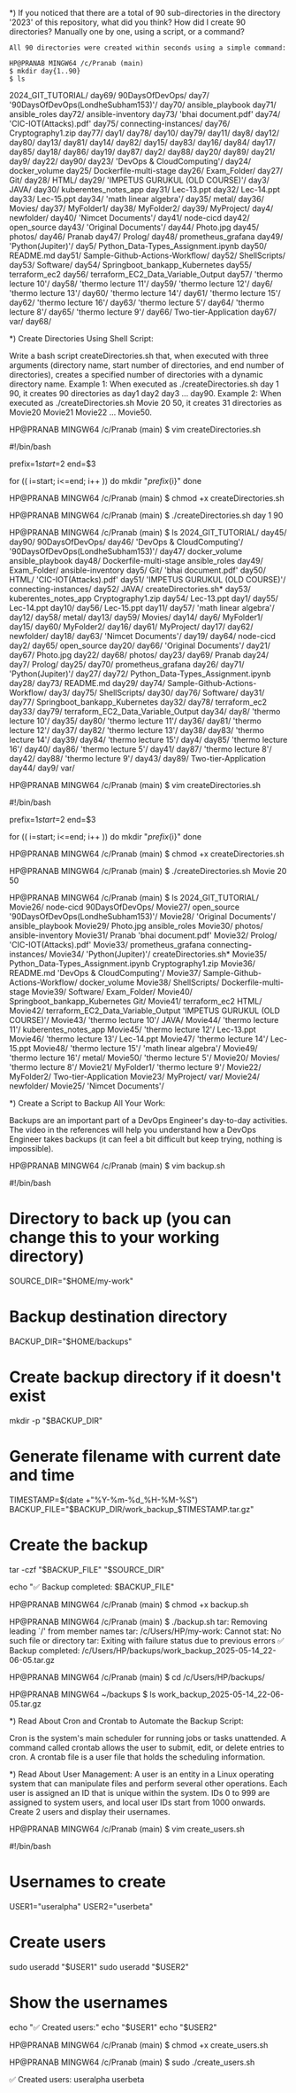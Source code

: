 *) If you noticed that there are a total of 90 sub-directories in the directory '2023' of this repository, what did you think? How   did I create 90 directories? Manually one by one, using a script, or a command?

    All 90 directories were created within seconds using a simple command:

    HP@PRANAB MINGW64 /c/Pranab (main)
    $ mkdir day{1..90}
    $ ls
 2024_GIT_TUTORIAL/                  day69/
 90DaysOfDevOps/                     day7/
'90DaysOfDevOps(LondheSubham153)'/   day70/
 ansible_playbook                    day71/
 ansible_roles                       day72/
 ansible-inventory                   day73/
'bhai document.pdf'                  day74/
'CIC-IOT(Attacks).pdf'               day75/
 connecting-instances/               day76/
 Cryptography1.zip                   day77/
 day1/                               day78/
 day10/                              day79/
 day11/                              day8/
 day12/                              day80/
 day13/                              day81/
 day14/                              day82/
 day15/                              day83/
 day16/                              day84/
 day17/                              day85/
 day18/                              day86/
 day19/                              day87/
 day2/                               day88/
 day20/                              day89/
 day21/                              day9/
 day22/                              day90/
 day23/                             'DevOps & CloudComputing'/
 day24/                              docker_volume
 day25/                              Dockerfile-multi-stage
 day26/                              Exam_Folder/
 day27/                              Git/
 day28/                              HTML/
 day29/                             'IMPETUS GURUKUL (OLD COURSE)'/
 day3/                               JAVA/
 day30/                              kuberentes_notes_app
 day31/                              Lec-13.ppt
 day32/                              Lec-14.ppt
 day33/                              Lec-15.ppt
 day34/                             'math linear algebra'/
 day35/                              metal/
 day36/                              Movies/
 day37/                              MyFolder1/
 day38/                              MyFolder2/
 day39/                              MyProject/
 day4/                               newfolder/
 day40/                             'Nimcet Documents'/
 day41/                              node-cicd
 day42/                              open_source
 day43/                             'Original Documents'/
 day44/                              Photo.jpg
 day45/                              photos/
 day46/                              Pranab
 day47/                              Prolog/
 day48/                              prometheus_grafana
 day49/                             'Python(Jupiter)'/
 day5/                               Python_Data-Types_Assignment.ipynb
 day50/                              README.md
 day51/                              Sample-Github-Actions-Workflow/
 day52/                              ShellScripts/
 day53/                              Software/
 day54/                              Springboot_bankapp_Kubernetes
 day55/                              terraform_ec2
 day56/                              terraform_EC2_Data_Variable_Output
 day57/                             'thermo lecture 10'/
 day58/                             'thermo lecture 11'/
 day59/                             'thermo lecture 12'/
 day6/                              'thermo lecture 13'/
 day60/                             'thermo lecture 14'/
 day61/                             'thermo lecture 15'/
 day62/                             'thermo lecture 16'/
 day63/                             'thermo lecture 5'/
 day64/                             'thermo lecture 8'/
 day65/                             'thermo lecture 9'/
 day66/                              Two-tier-Application
 day67/                              var/
 day68/


*) Create Directories Using Shell Script:

Write a bash script createDirectories.sh that, when executed with three arguments (directory name, start number of directories, and end number of directories), creates a specified number of directories with a dynamic directory name.
Example 1: When executed as ./createDirectories.sh day 1 90, it creates 90 directories as day1 day2 day3 ... day90.
Example 2: When executed as ./createDirectories.sh Movie 20 50, it creates 31 directories as Movie20 Movie21 Movie22 ... Movie50.


HP@PRANAB MINGW64 /c/Pranab (main)
$ vim createDirectories.sh

 #!/bin/bash

prefix=$1
start=$2
end=$3

for (( i=start; i<=end; i++ ))
do
    mkdir "${prefix}${i}"
done

HP@PRANAB MINGW64 /c/Pranab (main)
$ chmod +x createDirectories.sh

HP@PRANAB MINGW64 /c/Pranab (main)
$ ./createDirectories.sh day 1 90

HP@PRANAB MINGW64 /c/Pranab (main)
$ ls
 2024_GIT_TUTORIAL/                  day45/   day90/
 90DaysOfDevOps/                     day46/  'DevOps & CloudComputing'/
'90DaysOfDevOps(LondheSubham153)'/   day47/   docker_volume
 ansible_playbook                    day48/   Dockerfile-multi-stage
 ansible_roles                       day49/   Exam_Folder/
 ansible-inventory                   day5/    Git/
'bhai document.pdf'                  day50/   HTML/
'CIC-IOT(Attacks).pdf'               day51/  'IMPETUS GURUKUL (OLD COURSE)'/
 connecting-instances/               day52/   JAVA/
 createDirectories.sh*               day53/   kuberentes_notes_app
 Cryptography1.zip                   day54/   Lec-13.ppt
 day1/                               day55/   Lec-14.ppt
 day10/                              day56/   Lec-15.ppt
 day11/                              day57/  'math linear algebra'/
 day12/                              day58/   metal/
 day13/                              day59/   Movies/
 day14/                              day6/    MyFolder1/
 day15/                              day60/   MyFolder2/
 day16/                              day61/   MyProject/
 day17/                              day62/   newfolder/
 day18/                              day63/  'Nimcet Documents'/
 day19/                              day64/   node-cicd
 day2/                               day65/   open_source
 day20/                              day66/  'Original Documents'/
 day21/                              day67/   Photo.jpg
 day22/                              day68/   photos/
 day23/                              day69/   Pranab
 day24/                              day7/    Prolog/
 day25/                              day70/   prometheus_grafana
 day26/                              day71/  'Python(Jupiter)'/
 day27/                              day72/   Python_Data-Types_Assignment.ipynb
 day28/                              day73/   README.md
 day29/                              day74/   Sample-Github-Actions-Workflow/
 day3/                               day75/   ShellScripts/
 day30/                              day76/   Software/
 day31/                              day77/   Springboot_bankapp_Kubernetes
 day32/                              day78/   terraform_ec2
 day33/                              day79/   terraform_EC2_Data_Variable_Output
 day34/                              day8/   'thermo lecture 10'/
 day35/                              day80/  'thermo lecture 11'/
 day36/                              day81/  'thermo lecture 12'/
 day37/                              day82/  'thermo lecture 13'/
 day38/                              day83/  'thermo lecture 14'/
 day39/                              day84/  'thermo lecture 15'/
 day4/                               day85/  'thermo lecture 16'/
 day40/                              day86/  'thermo lecture 5'/
 day41/                              day87/  'thermo lecture 8'/
 day42/                              day88/  'thermo lecture 9'/
 day43/                              day89/   Two-tier-Application
 day44/                              day9/    var/


  HP@PRANAB MINGW64 /c/Pranab (main)
$ vim createDirectories.sh

#!/bin/bash

prefix=$1
start=$2
end=$3

for (( i=start; i<=end; i++ ))
do
    mkdir "${prefix}${i}"
done

HP@PRANAB MINGW64 /c/Pranab (main)
$ chmod +x createDirectories.sh

HP@PRANAB MINGW64 /c/Pranab (main)
$ ./createDirectories.sh Movie 20 50

HP@PRANAB MINGW64 /c/Pranab (main)
$ ls
 2024_GIT_TUTORIAL/                  Movie26/             node-cicd
 90DaysOfDevOps/                     Movie27/             open_source
'90DaysOfDevOps(LondheSubham153)'/   Movie28/            'Original Documents'/
 ansible_playbook                    Movie29/             Photo.jpg
 ansible_roles                       Movie30/             photos/
 ansible-inventory                   Movie31/             Pranab
'bhai document.pdf'                  Movie32/             Prolog/
'CIC-IOT(Attacks).pdf'               Movie33/             prometheus_grafana
 connecting-instances/               Movie34/            'Python(Jupiter)'/
 createDirectories.sh*               Movie35/             Python_Data-Types_Assignment.ipynb
 Cryptography1.zip                   Movie36/             README.md
'DevOps & CloudComputing'/           Movie37/             Sample-Github-Actions-Workflow/
 docker_volume                       Movie38/             ShellScripts/
 Dockerfile-multi-stage              Movie39/             Software/
 Exam_Folder/                        Movie40/             Springboot_bankapp_Kubernetes
 Git/                                Movie41/             terraform_ec2
 HTML/                               Movie42/             terraform_EC2_Data_Variable_Output
'IMPETUS GURUKUL (OLD COURSE)'/      Movie43/            'thermo lecture 10'/
 JAVA/                               Movie44/            'thermo lecture 11'/
 kuberentes_notes_app                Movie45/            'thermo lecture 12'/
 Lec-13.ppt                          Movie46/            'thermo lecture 13'/
 Lec-14.ppt                          Movie47/            'thermo lecture 14'/
 Lec-15.ppt                          Movie48/            'thermo lecture 15'/
'math linear algebra'/               Movie49/            'thermo lecture 16'/
 metal/                              Movie50/            'thermo lecture 5'/
 Movie20/                            Movies/             'thermo lecture 8'/
 Movie21/                            MyFolder1/          'thermo lecture 9'/
 Movie22/                            MyFolder2/           Two-tier-Application
 Movie23/                            MyProject/           var/
 Movie24/                            newfolder/
 Movie25/                           'Nimcet Documents'/


*) Create a Script to Backup All Your Work:

Backups are an important part of a DevOps Engineer's day-to-day activities. The video in the references will help you understand how a DevOps Engineer takes backups (it can feel a bit difficult but keep trying, nothing is impossible).



HP@PRANAB MINGW64 /c/Pranab (main)
$ vim backup.sh



#!/bin/bash

# Directory to back up (you can change this to your working directory)
SOURCE_DIR="$HOME/my-work"

# Backup destination directory
BACKUP_DIR="$HOME/backups"

# Create backup directory if it doesn't exist
mkdir -p "$BACKUP_DIR"

# Generate filename with current date and time
TIMESTAMP=$(date +"%Y-%m-%d_%H-%M-%S")
BACKUP_FILE="$BACKUP_DIR/work_backup_$TIMESTAMP.tar.gz"

# Create the backup
tar -czf "$BACKUP_FILE" "$SOURCE_DIR"

echo "✅ Backup completed: $BACKUP_FILE"


HP@PRANAB MINGW64 /c/Pranab (main)
$ chmod +x backup.sh

HP@PRANAB MINGW64 /c/Pranab (main)
$ ./backup.sh
tar: Removing leading `/' from member names
tar: /c/Users/HP/my-work: Cannot stat: No such file or directory
tar: Exiting with failure status due to previous errors
✅ Backup completed: /c/Users/HP/backups/work_backup_2025-05-14_22-06-05.tar.gz


HP@PRANAB MINGW64 /c/Pranab (main)
$ cd /c/Users/HP/backups/

HP@PRANAB MINGW64 ~/backups
$ ls
work_backup_2025-05-14_22-06-05.tar.gz


*) Read About Cron and Crontab to Automate the Backup Script:

Cron is the system's main scheduler for running jobs or tasks unattended. A command called crontab allows the user to submit, edit, or delete entries to cron. A crontab file is a user file that holds the scheduling information.

*) Read About User Management:
A user is an entity in a Linux operating system that can manipulate files and perform several other operations. Each user is assigned an ID that is unique within the system. IDs 0 to 999 are assigned to system users, and local user IDs start from 1000 onwards.
Create 2 users and display their usernames.



HP@PRANAB MINGW64 /c/Pranab (main)
$ vim create_users.sh

#!/bin/bash

# Usernames to create
USER1="useralpha"
USER2="userbeta"

# Create users
sudo useradd "$USER1"
sudo useradd "$USER2"

# Show the usernames
echo "✅ Created users:"
echo "$USER1"
echo "$USER2"

HP@PRANAB MINGW64 /c/Pranab (main)
$ chmod +x create_users.sh

HP@PRANAB MINGW64 /c/Pranab (main)
$ sudo ./create_users.sh

✅ Created users:
useralpha
userbeta

